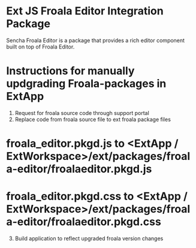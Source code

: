 # Ext JS Froala Editor Integration Package

Sencha Froala Editor is a package that provides a rich editor component built on top of Froala Editor.

Instructions for manually updgrading Froala-packages in ExtApp
===========================================================================
1) Request for froala source code through support portal
2) Replace code from froala source file to ext froala package files
# froala_editor.pkgd.js to <ExtApp / ExtWorkspace>/ext/packages/froala-editor/froalaeditor.pkgd.js
# froala_editor.pkgd.css to <ExtApp / ExtWorkspace>/ext/packages/froala-editor/froalaeditor.pkgd.css

3) Build application to reflect upgraded froala version changes
